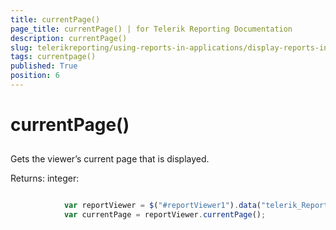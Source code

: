 ```yaml
---
title: currentPage()
page_title: currentPage() | for Telerik Reporting Documentation
description: currentPage()
slug: telerikreporting/using-reports-in-applications/display-reports-in-applications/web-application/html5-report-viewer/api-reference/reportviewer/methods/currentpage()
tags: currentpage()
published: True
position: 6
---
```


# currentPage()



## 

Gets the viewer’s current page that is displayed.
        

Returns: integer:
        

	
````js

            var reportViewer = $("#reportViewer1").data("telerik_ReportViewer");
            var currentPage = reportViewer.currentPage();
          
````



